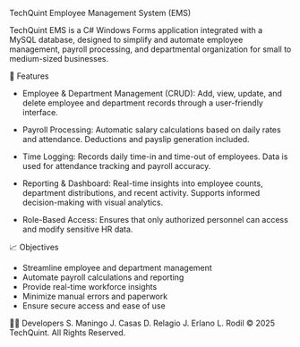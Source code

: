 TechQuint Employee Management System (EMS)

TechQuint EMS is a C# Windows Forms application integrated with a MySQL database, designed to simplify and automate employee management, payroll processing, and departmental organization for small to medium-sized businesses.

🔧 Features
- Employee & Department Management (CRUD):
Add, view, update, and delete employee and department records through a user-friendly interface.

- Payroll Processing:
Automatic salary calculations based on daily rates and attendance.
Deductions and payslip generation included.

- Time Logging:
Records daily time-in and time-out of employees.
Data is used for attendance tracking and payroll accuracy.

- Reporting & Dashboard:
Real-time insights into employee counts, department distributions, and recent activity.
Supports informed decision-making with visual analytics.

- Role-Based Access:
Ensures that only authorized personnel can access and modify sensitive HR data.


📈 Objectives
- Streamline employee and department management
- Automate payroll calculations and reporting
- Provide real-time workforce insights
- Minimize manual errors and paperwork
- Ensure secure access and ease of use


👨‍💻 Developers
S. Maningo
J. Casas
D. Relagio
J. Erlano
L. Rodil
© 2025 TechQuint. All Rights Reserved.
